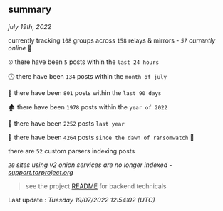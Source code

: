 
## summary
_july 19th, 2022_

currently tracking `108` groups across `158` relays & mirrors - _`57` currently online_ 📡

⏲ there have been `5` posts within the `last 24 hours`

🕓 there have been `134` posts within the `month of july`

📅 there have been `801` posts within the `last 90 days`

🏚 there have been `1978` posts within the `year of 2022`

🚀 there have been `2252` posts `last year`

🦕 there have been `4264` posts `since the dawn of ransomwatch` 🐣

there are `52` custom parsers indexing posts

_`20` sites using v2 onion services are no longer indexed - [support.torproject.org](https://support.torproject.org/onionservices/v2-deprecation/)_

> see the project [README](https://github.com/jmousqueton/ransomwatch#readme) for backend technicals



Last update : _Tuesday 19/07/2022 12:54:02 (UTC)_

